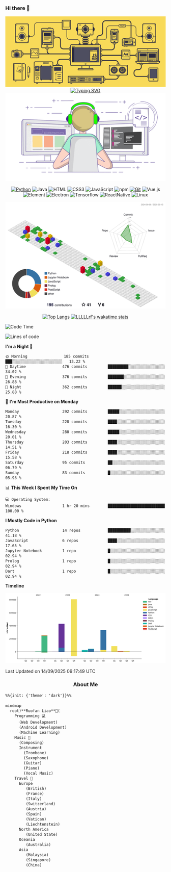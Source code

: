 ### Hi there 👋

 <div align="center">
    <img src="./resources/jsmachine.gif" /><br>
 </div>

 

<!--
**LLLLLrf/LLLLLrf** is a ✨ _special_ ✨ repository because its `README.md` (this file) appears on your GitHub profile.

Here are some ideas to get you started:

- 🔭 I’m currently working on ...
- 🌱 I’m currently learning ...
- 👯 I’m looking to collaborate on ...
- 🤔 I’m looking for help with ...
- 💬 Ask me about ...
- 📫 How to reach me: ...
- 😄 Pronouns: ...
- ⚡ Fun fact: ...
-->
<!-- <div align="center">
  <h1> <img src="https://profile-counter.glitch.me/LLLLLrf/count.svg"> Visitors
    </h1>
</div> -->

<!-- dynamic typing effect 动态打字效果 -->
<div align="center">
    <a href="https://github.com/LLLLLrf">
     <img src="https://readme-typing-svg.demolab.com?font=Dancing+Script&weight=700&size=45&duration=4480&pause=950&color=F2F76EFF&background=46F96B00&center=true&vCenter=true&width=500&height=56&lines=Hi%2C+I'm+Ruofan+Liao;Welcome+to+my+github+page!" alt="Typing SVG" />
    </a>
</div>

<!--  typing gif  -->
 <div align="center">
    <img src="./resources/developing.gif" /><br>
 </div>

<div align="center">

[![Python](https://img.shields.io/badge/-Python-37A6AB?style=flat-square&logo=python&logoColor=ffffff)](https://www.python.org/)
![Java](https://img.shields.io/badge/-Java-007396?style=flat-square&logo=java&logoColor=ffffff)
![HTML](https://img.shields.io/badge/-HTML5-E34F26?style=flat-square&logo=html5&logoColor=white)
![CSS3](https://img.shields.io/badge/-CSS3-1572B6?style=flat-square&logo=css3)
![JavaScript](https://img.shields.io/badge/-JavaScript-oringe?style=flat-square&logo=javascript&logoColor=ffffff)
![npm](https://img.shields.io/badge/-NPM-CB3837?style=flat-square&logo=npm&logoColor=white)
[![Git](https://img.shields.io/badge/-Git-f05032?style=flat-square&logo=git&logoColor=white)](https://git-scm.com/)
![Vue.js](https://img.shields.io/badge/-Vue.js-4FC08D?style=flat-square&logo=Vue.js&logoColor=ffffff)
</br>
![Element](https://img.shields.io/badge/-Element-02845A?style=flat-square&logo=electron&logoColor=ffffff)
![Electron](https://img.shields.io/badge/-Electron-002D71?style=flat-square&logo=element&logoColor=ffffff)
![Tensorflow](https://img.shields.io/badge/-Tensorflow-204366?style=flat-square&logo=tensorflow&logoColor=ffffff)
  <img src="https://img.shields.io/badge/ReactNative-813144?style=flat-square&logo=react&logoColor=ffffff" alt="ReactNative">
  <img src="https://img.shields.io/badge/-Linux-333333?style=flat-square&logo=linux&logoColor=white" alt="Linux">

</div>


<div align="center">

  <img src="./profile-3d-contrib/profile-gitblock.svg">
</br>

[![Top Langs](https://github-readme-stats.vercel.app/api/top-langs/?username=LLLLLrf&layout=compact&langs_count=10&exclude_repo=Data-Structure-Subway-Map)](https://github.com/LLLLLrf/github-readme-stats)
[![LLLLLrf's wakatime stats](https://github-readme-stats.vercel.app/api/wakatime?username=@Ruofan&v=2&layout=compact&langs_count=10)](https://github.com/anuraghazra/github-readme-stats)

</div>

<!--START_SECTION:waka-->
![Code Time](http://img.shields.io/badge/Code%20Time-475%20hrs%2013%20mins-blue)

![Lines of code](https://img.shields.io/badge/From%20Hello%20World%20I%27ve%20Written-2.0%20million%20lines%20of%20code-blue)

**I'm a Night 🦉** 

```text
🌞 Morning                185 commits         ███░░░░░░░░░░░░░░░░░░░░░░   13.22 % 
🌆 Daytime                476 commits         █████████░░░░░░░░░░░░░░░░   34.02 % 
🌃 Evening                376 commits         ███████░░░░░░░░░░░░░░░░░░   26.88 % 
🌙 Night                  362 commits         ██████░░░░░░░░░░░░░░░░░░░   25.88 % 
```
📅 **I'm Most Productive on Monday** 

```text
Monday                   292 commits         █████░░░░░░░░░░░░░░░░░░░░   20.87 % 
Tuesday                  228 commits         ████░░░░░░░░░░░░░░░░░░░░░   16.30 % 
Wednesday                280 commits         █████░░░░░░░░░░░░░░░░░░░░   20.01 % 
Thursday                 203 commits         ████░░░░░░░░░░░░░░░░░░░░░   14.51 % 
Friday                   218 commits         ████░░░░░░░░░░░░░░░░░░░░░   15.58 % 
Saturday                 95 commits          ██░░░░░░░░░░░░░░░░░░░░░░░   06.79 % 
Sunday                   83 commits          █░░░░░░░░░░░░░░░░░░░░░░░░   05.93 % 
```


📊 **This Week I Spent My Time On** 

```text
💻 Operating System: 
Windows                  1 hr 20 mins        █████████████████████████   100.00 % 
```

**I Mostly Code in Python** 

```text
Python                   14 repos            ██████████░░░░░░░░░░░░░░░   41.18 % 
JavaScript               6 repos             ████░░░░░░░░░░░░░░░░░░░░░   17.65 % 
Jupyter Notebook         1 repo              █░░░░░░░░░░░░░░░░░░░░░░░░   02.94 % 
Prolog                   1 repo              █░░░░░░░░░░░░░░░░░░░░░░░░   02.94 % 
Dart                     1 repo              █░░░░░░░░░░░░░░░░░░░░░░░░   02.94 % 
```



**Timeline**

![Lines of Code chart](https://raw.githubusercontent.com/LLLLLrf/LLLLLrf/main/assets/bar_graph.png)


 Last Updated on 14/09/2025 09:17:49 UTC
<!--END_SECTION:waka-->

<!--
<div align="center">
    <h3>My Repositories</h3>
    <a href="https://github.com/LLLLLrf/BodyBuddy">
    <img src="https://github-readme-stats-git-masterrstaa-rickstaa.vercel.app/api/pin/?username=LLLLLrf&repo=BodyBuddy&theme=solarized-light&&hide_border=true" /></a>
    <a href="https://github.com/LLLLLrf/WearWizard">
    <img src="https://github-readme-stats-git-masterrstaa-rickstaa.vercel.app/api/pin/?username=LLLLLrf&repo=WearWizard&theme=solarized-light&&hide_border=true" /></a>
    <a href="https://github.com/LLLLLrf/GPA-Calculate">
    <img src="https://github-readme-stats-git-masterrstaa-rickstaa.vercel.app/api/pin/?username=LLLLLrf&repo=GPA-Calculate&theme=solarized-light&&hide_border=true" /></a>
    <a href="https://github.com/LLLLLrf/Web-Develop-Assignment">
    <img src="https://github-readme-stats-git-masterrstaa-rickstaa.vercel.app/api/pin/?username=LLLLLrf&repo=Web-Develop-Assignment&theme=solarized-light&hide_border=true" /></a>
    <a href="https://github.com/LLLLLrf/JavaAssignment">
    <img src="https://github-readme-stats-git-masterrstaa-rickstaa.vercel.app/api/pin/?username=LLLLLrf&repo=JavaAssignment&theme=solarized-light&hide_border=true" /></a>
    <a href="https://github.com/LLLLLrf/CafeManagement">
    <img src="https://github-readme-stats-git-masterrstaa-rickstaa.vercel.app/api/pin/?username=LLLLLrf&repo=CafeManagement&theme=solarized-light&hide_border=true" /></a>
    <a href="https://github.com/LLLLLrf/Data-Structure-Subway-Map">
    <img src="https://github-readme-stats-git-masterrstaa-rickstaa.vercel.app/api/pin/?username=LLLLLrf&repo=Data-Structure-Subway-Map&theme=solarized-light&hide_border=true" /></a>
    <a href="https://github.com/LLLLLrf/ros2_ws">
    <img src="https://github-readme-stats-git-masterrstaa-rickstaa.vercel.app/api/pin/?username=LLLLLrf&repo=ros2_ws&theme=solarized-light&hide_border=true" /></a>
</div>
-->

<h3 align="center">About Me</h3>

```mermaid
%%{init: {'theme': 'dark'}}%%

mindmap
  root)**Ruofan Liao**🥇(
    Programming 💻
      (Web Development)
      (Android Development)
      (Machine Learning)
    Music 🎵
      (Composing)
      Instrument
        (Trombone)
        (Saxophone)
        (Guitar)
        (Piano)
        (Vocal Music)
    Travel 🥾
      Europe
         (British)
         (France)
         (Italy)
         (Switzerland)
         (Austria)
         (Spain)
         (Vatican)
         (Liechtenstein)
      North America
         (United State)
      Oceania
         (Australia)
      Asia
         (Malaysia)
         (Singapore)
         (China)
```
